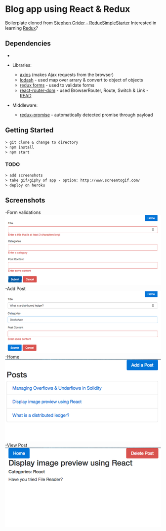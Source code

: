 # Blog app using React & Redux

Boilerplate cloned from [Stephen Grider - ReduxSimpleStarter](https://github.com/StephenGrider/ReduxSimpleStarter.git)
Interested in learning [Redux](https://www.udemy.com/react-redux/)?

## Dependencies
- 

- Libraries:
  - [axios](https://github.com/axios/axios) (makes Ajax requests from the browser)
  - [lodash](https://lodash.com/) - used map over arrary & convert to object of objects
  - [redux forms](https://redux-form.com/7.3.0/) - used to validate forms
  - [react-router-dom](https://www.npmjs.com/package/react-router-dom) - used BrowserRouter, Route, Switch & Link - [READ](https://reacttraining.com/react-router/core/api/Switch)

- Middleware: 
  - [redux-promise](https://www.npmjs.com/package/redux-promise) - automatically detected promise through payload

## Getting Started

```
> git clone & change to directory
> npm install
> npm start
```

### TODO

```
> add screenshots
> take gif/giphy of app - option: http://www.screentogif.com/
> deploy on heroku
```
## Screenshots

  -Form validations ![1 - Add Post with Errors](https://github.com/MeaganBlais/blogReactRedux/blob/master/images/1-AddPost-errors.png)
  -Add Post ![2 - Add Post](https://github.com/MeaganBlais/blogReactRedux/blob/master/images/2-AddPost.png)
  -Home ![3 - Home](https://github.com/MeaganBlais/blogReactRedux/blob/master/images/3-home.png)
  -View Post ![4 - View Post](https://github.com/MeaganBlais/blogReactRedux/blob/master/images/4-ViewPost.png)
